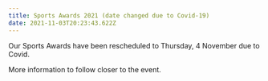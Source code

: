 ```yaml
---
title: Sports Awards 2021 (date changed due to Covid-19)
date: 2021-11-03T20:23:43.622Z
---
```

Our Sports Awards have been rescheduled to Thursday, 4 November due to Covid.

More information to follow closer to the event.